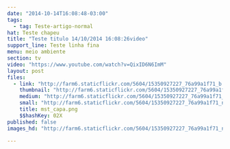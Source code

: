 ```yaml
---
date: "2014-10-14T16:08:48-03:00"
tags:
  - tag: Teste-artigo-normal
hat: Teste chapeu
title: "Teste titulo 14/10/2014 16:08:26video"
support_line: Teste linha fina
menu: meio ambiente
section: tv
video: "https://www.youtube.com/watch?v=QixID6N6ImM"
layout: post
files:
  - link: "http://farm6.staticflickr.com/5604/15350927227_76a99a1f71_b.jpg"
    thumbnail: "http://farm6.staticflickr.com/5604/15350927227_76a99a1f71_t.jpg"
    medium: "http://farm6.staticflickr.com/5604/15350927227_76a99a1f71_z.jpg"
    small: "http://farm6.staticflickr.com/5604/15350927227_76a99a1f71_n.jpg"
    title: mst_capa.png
    $$hashKey: 02X
published: false
images_hd: "http://farm6.staticflickr.com/5604/15350927227_76a99a1f71_n.jpg"

---
```

